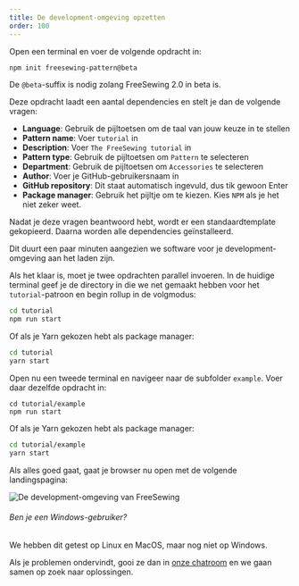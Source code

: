 ```yaml
---
title: De development-omgeving opzetten
order: 100
---
```


Open een terminal en voer de volgende opdracht in:

```bash
npm init freesewing-pattern@beta
```

<note>

De `@beta`-suffix is nodig zolang FreeSewing 2.0 in beta is.

</Note>

Deze opdracht laadt een aantal dependencies en stelt je dan de volgende vragen:

- **Language**: Gebruik de pijltoetsen om de taal van jouw keuze in te stellen
- **Pattern name**: Voer `tutorial` in 
- **Description**: Voer `The FreeSewing tutorial` in
- **Pattern type**: Gebruik de pijltoetsen om `Pattern` te selecteren
- **Department**: Gebruik de pijltoetsen om `Accessories` te selecteren
- **Author**: Voer je GitHub-gebruikersnaam in
- **GitHub repository**: Dit staat automatisch ingevuld, dus tik gewoon Enter
- **Package manager**: Gebruik het pijltje om te kiezen. Kies `NPM` als je het niet zeker weet.

Nadat je deze vragen beantwoord hebt, wordt er een standaardtemplate gekopieerd. Daarna worden alle dependencies geïnstalleerd.

<note>

Dit duurt een paar minuten aangezien we software voor je development-omgeving aan het laden zijn.

</Note>

Als het klaar is, moet je twee opdrachten parallel invoeren. In de huidige terminal geef je de directory in die we net gemaakt hebben voor het `tutorial`-patroon en begin rollup in de volgmodus:

```bash
cd tutorial
npm run start
```

Of als je Yarn gekozen hebt als package manager:

```bash
cd tutorial
yarn start
```

Open nu een tweede terminal en navigeer naar de subfolder `example`. Voer daar dezelfde opdracht in:

<pre><code class="bash:">cd tutorial/example
npm run start
</code></pre>

Of als je Yarn gekozen hebt als package manager:

```bash
cd tutorial/example
yarn start
```

Als alles goed gaat, gaat je browser nu open met de volgende landingspagina:

![De development-omgeving van FreeSewing](./cfp.png)

<note>

###### Ben je een Windows-gebruiker?

We hebben dit getest op Linux en MacOS, maar nog niet op Windows.

Als je problemen ondervindt, gooi ze dan in [onze chatroom](https://gitter.im/freesewing/freesewing) en we gaan samen op zoek naar oplossingen.

</Note>